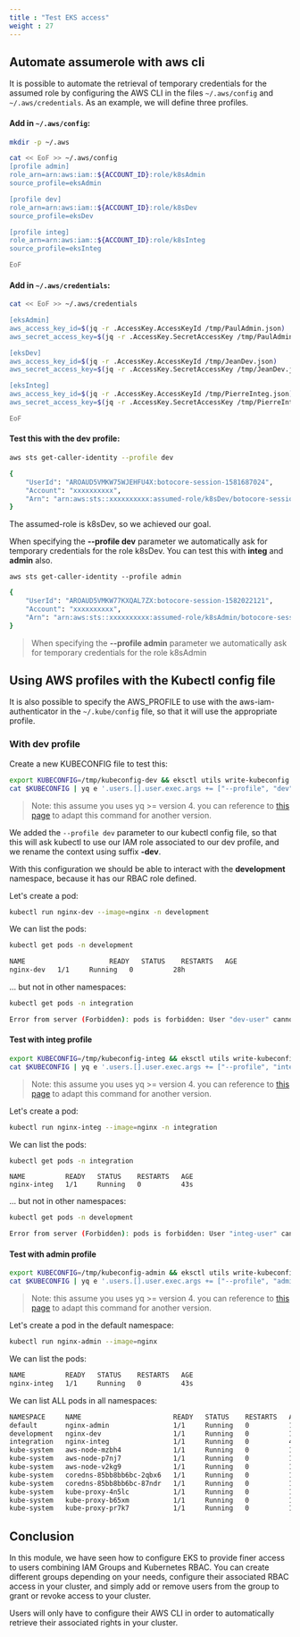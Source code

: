 ```yaml
---
title : "Test EKS access"
weight : 27
---
```



## Automate assumerole with aws cli


It is possible to automate the retrieval of temporary credentials for the assumed role by configuring the AWS CLI in the files `~/.aws/config` and `~/.aws/credentials`. As an example, we will define three profiles.

#### Add in `~/.aws/config`:

```bash
mkdir -p ~/.aws

cat << EoF >> ~/.aws/config
[profile admin]
role_arn=arn:aws:iam::${ACCOUNT_ID}:role/k8sAdmin
source_profile=eksAdmin

[profile dev]
role_arn=arn:aws:iam::${ACCOUNT_ID}:role/k8sDev
source_profile=eksDev

[profile integ]
role_arn=arn:aws:iam::${ACCOUNT_ID}:role/k8sInteg
source_profile=eksInteg

EoF
```

#### Add in `~/.aws/credentials`:

```bash
cat << EoF >> ~/.aws/credentials

[eksAdmin]
aws_access_key_id=$(jq -r .AccessKey.AccessKeyId /tmp/PaulAdmin.json)
aws_secret_access_key=$(jq -r .AccessKey.SecretAccessKey /tmp/PaulAdmin.json)

[eksDev]
aws_access_key_id=$(jq -r .AccessKey.AccessKeyId /tmp/JeanDev.json)
aws_secret_access_key=$(jq -r .AccessKey.SecretAccessKey /tmp/JeanDev.json)

[eksInteg]
aws_access_key_id=$(jq -r .AccessKey.AccessKeyId /tmp/PierreInteg.json)
aws_secret_access_key=$(jq -r .AccessKey.SecretAccessKey /tmp/PierreInteg.json)

EoF
```

#### Test this with the dev profile:

```bash
aws sts get-caller-identity --profile dev
```

```bash
{
    "UserId": "AROAUD5VMKW75WJEHFU4X:botocore-session-1581687024",
    "Account": "xxxxxxxxxx",
    "Arn": "arn:aws:sts::xxxxxxxxxx:assumed-role/k8sDev/botocore-session-1581687024"
}
```

The assumed-role is k8sDev, so we achieved our goal.

When specifying the **\--profile dev** parameter we automatically ask for temporary credentials for the role k8sDev. You can test this with **integ** and **admin** also.

```
aws sts get-caller-identity --profile admin
```

```bash
{
    "UserId": "AROAUD5VMKW77KXQAL7ZX:botocore-session-1582022121",
    "Account": "xxxxxxxxxx",
    "Arn": "arn:aws:sts::xxxxxxxxxx:assumed-role/k8sAdmin/botocore-session-1582022121"
}
```

> When specifying the **\--profile admin** parameter we automatically ask for temporary credentials for the role k8sAdmin

## Using AWS profiles with the Kubectl config file

It is also possible to specify the AWS\_PROFILE to use with the aws-iam-authenticator in the `~/.kube/config` file, so that it will use the appropriate profile.


### With dev profile

Create a new KUBECONFIG file to test this:

```bash
export KUBECONFIG=/tmp/kubeconfig-dev && eksctl utils write-kubeconfig -c eksworkshop-eksctl
cat $KUBECONFIG | yq e '.users.[].user.exec.args += ["--profile", "dev"]' - -- | sed 's/eksworkshop-eksctl./eksworkshop-eksctl-dev./g' | sponge $KUBECONFIG
```

> Note: this assume you uses yq >= version 4. you can reference to [this page](https://mikefarah.gitbook.io/yq/upgrading-from-v3)  to adapt this command for another version.

We added the `--profile dev` parameter to our kubectl config file, so that this will ask kubectl to use our IAM role associated to our dev profile, and we rename the context using suffix **\-dev**.

With this configuration we should be able to interact with the **development** namespace, because it has our RBAC role defined.

Let's create a pod:

```bash
kubectl run nginx-dev --image=nginx -n development
```

We can list the pods:

```bash
kubectl get pods -n development
```

```bash
NAME                     READY   STATUS    RESTARTS   AGE
nginx-dev   1/1     Running   0          28h
```

... but not in other namespaces:

```bash
kubectl get pods -n integration
```

```bash
Error from server (Forbidden): pods is forbidden: User "dev-user" cannot list resource "pods" in API group "" in the namespace "integration"
```
#### Test with integ profile

```bash
export KUBECONFIG=/tmp/kubeconfig-integ && eksctl utils write-kubeconfig -c eksworkshop-eksctl
cat $KUBECONFIG | yq e '.users.[].user.exec.args += ["--profile", "integ"]' - -- | sed 's/eksworkshop-eksctl./eksworkshop-eksctl-integ./g' | sponge $KUBECONFIG
```

> Note: this assume you uses yq >= version 4. you can reference to [this page](https://mikefarah.gitbook.io/yq/upgrading-from-v3)  to adapt this command for another version.

Let's create a pod:

```bash
kubectl run nginx-integ --image=nginx -n integration
```

We can list the pods:

```bash
kubectl get pods -n integration
```

```bsh
NAME          READY   STATUS    RESTARTS   AGE
nginx-integ   1/1     Running   0          43s
```

... but not in other namespaces:

```bash
kubectl get pods -n development
```

```bash
Error from server (Forbidden): pods is forbidden: User "integ-user" cannot list resource "pods" in API group "" in the namespace "development"
```

#### Test with admin profile

```bash
export KUBECONFIG=/tmp/kubeconfig-admin && eksctl utils write-kubeconfig -c eksworkshop-eksctl
cat $KUBECONFIG | yq e '.users.[].user.exec.args += ["--profile", "admin"]' - -- | sed 's/eksworkshop-eksctl./eksworkshop-eksctl-admin./g' | sponge $KUBECONFIG
```

> Note: this assume you uses yq >= version 4. you can reference to [this page](https://mikefarah.gitbook.io/yq/upgrading-from-v3)  to adapt this command for another version.

Let's create a pod in the default namespace:

```bash
kubectl run nginx-admin --image=nginx
```

We can list the pods:

```bash
NAME          READY   STATUS    RESTARTS   AGE
nginx-integ   1/1     Running   0          43s
```

We can list ALL pods in all namespaces:

```bash
NAMESPACE     NAME                       READY   STATUS    RESTARTS   AGE
default       nginx-admin                1/1     Running   0          15s
development   nginx-dev                  1/1     Running   0          11m
integration   nginx-integ                1/1     Running   0          4m29s
kube-system   aws-node-mzbh4             1/1     Running   0          100m
kube-system   aws-node-p7nj7             1/1     Running   0          100m
kube-system   aws-node-v2kg9             1/1     Running   0          100m
kube-system   coredns-85bb8bb6bc-2qbx6   1/1     Running   0          105m
kube-system   coredns-85bb8bb6bc-87ndr   1/1     Running   0          105m
kube-system   kube-proxy-4n5lc           1/1     Running   0          100m
kube-system   kube-proxy-b65xm           1/1     Running   0          100m
kube-system   kube-proxy-pr7k7           1/1     Running   0          100m
```

## Conclusion

In this module, we have seen how to configure EKS to provide finer access to users combining IAM Groups and Kubernetes RBAC. You can create different groups depending on your needs, configure their associated RBAC access in your cluster, and simply add or remove users from the group to grant or revoke access to your cluster.

Users will only have to configure their AWS CLI in order to automatically retrieve their associated rights in your cluster.
